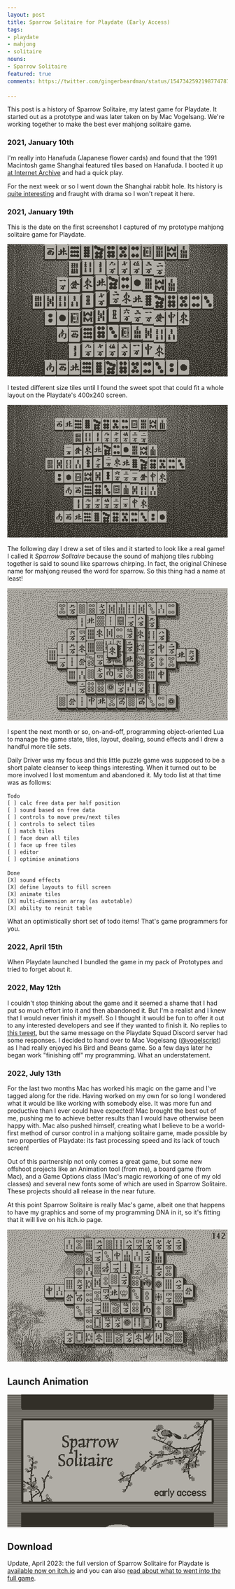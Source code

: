 ```yaml
---
layout: post
title: Sparrow Solitaire for Playdate (Early Access)
tags:
- playdate
- mahjong
- solitaire
nouns:
- Sparrow Solitaire
featured: true
comments: https://twitter.com/gingerbeardman/status/1547342592198774787

---
```


This post is a history of Sparrow Solitaire, my latest game for Playdate. It started out as a prototype and was later taken on by Mac Vogelsang. We're working together to make the best ever mahjong solitaire game.

### 2021, January 10th
I'm really into Hanafuda (Japanese flower cards) and found that the 1991 Macintosh game Shanghai featured tiles based on Hanafuda. I booted it up [at Internet Archive](https://archive.org/details/ShanghaiIIDragonsEye) and had a quick play.

For the next week or so I went down the Shanghai rabbit hole. Its history is [quite interesting](http://home.halden.net/vkp/vkp/origin.html) and fraught with drama so I won't repeat it here.

### 2021, January 19th

This is the date on the first screenshot I captured of my prototype mahjong solitaire game for Playdate.

![PNG](/images/posts/sparrow-early-1.png#playdate)

I tested different size tiles until I found the sweet spot that could fit a whole layout on the Playdate's 400x240 screen.

![PNG](/images/posts/sparrow-early-2.png#playdate)

The following day I drew a set of tiles and it started to look like a real game! I called it *Sparrow Solitaire* because the sound of mahjong tiles rubbing together is said to sound like sparrows chirping. In fact, the original Chinese name for mahjong reused the word for sparrow. So this thing had a name at least!

![GIF](/images/posts/sparrow-my-tiles.gif#playdate)

I spent the next month or so, on-and-off, programming object-oriented Lua to manage the game state, tiles, layout, dealing, sound effects and I drew a handful more tile sets. 

Daily Driver was my focus and this little puzzle game was supposed to be a short palate cleanser to keep things interesting. When it turned out to be more involved I lost momentum and abandoned it. My todo list at that time was as follows:

```
Todo
[ ] calc free data per half position
[ ] sound based on free data
[ ] controls to move prev/next tiles
[ ] controls to select tiles
[ ] match tiles
[ ] face down all tiles
[ ] face up free tiles
[ ] editor
[ ] optimise animations

Done
[X] sound effects
[X] define layouts to fill screen
[X] animate tiles
[X] multi-dimension array (as autotable)
[X] ability to reinit table
```

What an optimistically short set of todo items! That's game programmers for you.

### 2022, April 15th

When Playdate launched I bundled the game in my pack of Prototypes and tried to forget about it.

### 2022, May 12th

I couldn't stop thinking about the game and it seemed a shame that I had put so much effort into it and then abandoned it. But I'm a realist and I knew that I would never finish it myself. So I thought it would be fun to offer it out to any interested developers and see if they wanted to finish it. No replies to [this tweet](https://twitter.com/gingerbeardman/status/1524724007827914752), but the same message on the Playdate Squad Discord server had some responses. I decided to hand over to Mac Vogelsang ([@vogelscript](https://twitter.com/vogelscript)) as I had really enjoyed his Bird and Beans game. So a few days later he began work "finishing off" my programming. What an understatement.

### 2022, July 13th

For the last two months Mac has worked his magic on the game and I've tagged along for the ride. Having worked on my own for so long I wondered what it would be like working with somebody else. It was more fun and productive than I ever could have expected! Mac brought the best out of me, pushing me to achieve better results than I would have otherwise been happy with. Mac also pushed himself, creating what I believe to be a world-first method of cursor control in a mahjong solitaire game, made possible by two properties of Playdate: its fast processing speed and its lack of touch screen!

Out of this partnership not only comes a great game, but some new offshoot projects like an Animation tool (from me), a board game (from Mac), and a Game Options class (Mac's magic reworking of one of my old classes) and several new fonts some of which are used in Sparrow Solitaire. These projects should all release in the near future.

At this point Sparrow Solitaire is really Mac's game, albeit one that happens to have my graphics and some of my programming DNA in it, so it's fitting that it will live on his itch.io page.

![GIF](/images/posts/sparrow-game.gif#playdate)

## Launch Animation

![GIF](/images/posts/sparrow-launch.gif#playdate)

## Download

Update, April 2023: the full version of Sparrow Solitaire for Playdate is [available now on itch.io](https://vogelscript.itch.io/sparrow-solitaire) and you can also [read about what to went into the full game](https://vogelscript.itch.io/sparrow-solitaire/devlog/515286/sparrow-solitaire-v10).
